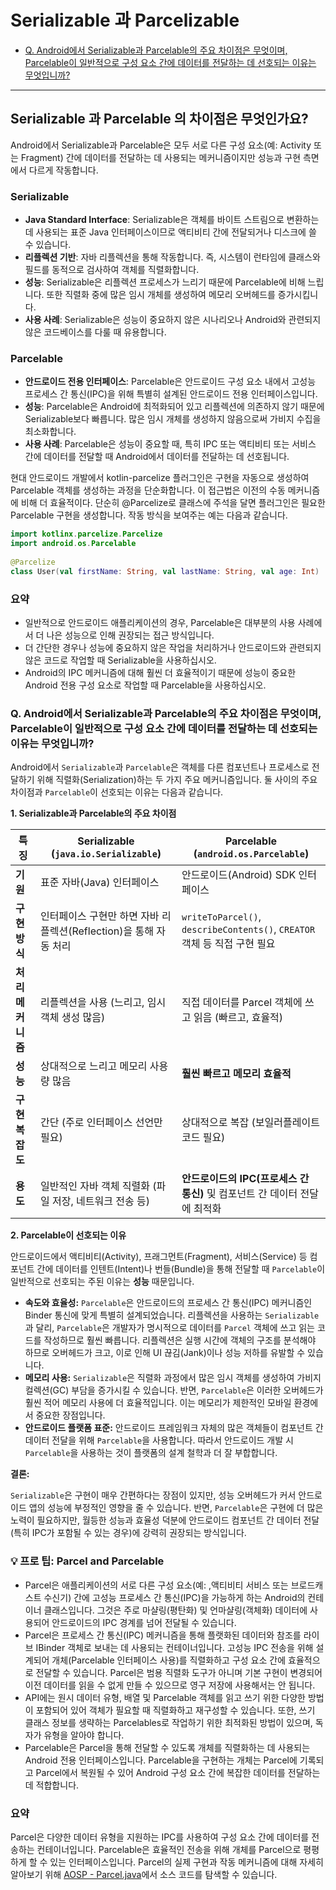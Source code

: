 # Serializable 과 Parcelizable

- [Q. Android에서 Serializable과 Parcelable의 주요 차이점은 무엇이며, Parcelable이 일반적으로 구성 요소 간에 데이터를 전달하는 데 선호되는 이유는 무엇입니까?](#q-android에서-serializable과-parcelable의-주요-차이점은-무엇이며-parcelable이-일반적으로-구성-요소-간에-데이터를-전달하는-데-선호되는-이유는-무엇입니까)

---

## Serializable 과 Parcelable 의 차이점은 무엇인가요?
Android에서 Serializable과 Parcelable은 모두 서로 다른 구성 요소(예: Activity 또는 Fragment) 간에 데이터를 전달하는 데 사용되는 메커니즘이지만 성능과 구현 측면에서 다르게 작동합니다.

### Serializable

- **Java Standard Interface**: Serializable은 객체를 바이트 스트림으로 변환하는 데 사용되는 표준 Java 인터페이스이므로 액티비티 간에 전달되거나 디스크에 쓸 수 있습니다.
- **리플렉션 기반**: 자바 리플렉션을 통해 작동합니다. 즉, 시스템이 런타임에 클래스와 필드를 동적으로 검사하여 객체를 직렬화합니다.
- **성능**: Serializable은 리플렉션 프로세스가 느리기 때문에 Parcelable에 비해 느립니다. 또한 직렬화 중에 많은 임시 개체를 생성하여 메모리 오버헤드를 증가시킵니다.
- **사용 사례**: Serializable은 성능이 중요하지 않은 시나리오나 Android와 관련되지 않은 코드베이스를 다룰 때 유용합니다.

### Parcelable

- **안드로이드 전용 인터페이스**: Parcelable은 안드로이드 구성 요소 내에서 고성능 프로세스 간 통신(IPC)을 위해 특별히 설계된 안드로이드 전용 인터페이스입니다.
- **성능**: Parcelable은 Android에 최적화되어 있고 리플렉션에 의존하지 않기 때문에 Serializable보다 빠릅니다. 많은 임시 개체를 생성하지 않음으로써 가비지 수집을 최소화합니다.
- **사용 사례**: Parcelable은 성능이 중요할 때, 특히 IPC 또는 액티비티 또는 서비스 간에 데이터를 전달할 때 Android에서 데이터를 전달하는 데 선호됩니다.

현대 안드로이드 개발에서 kotlin-parcelize 플러그인은 구현을 자동으로 생성하여 Parcelable 객체를 생성하는 과정을 단순화합니다. 이 접근법은 이전의 수동 메커니즘에 비해 더 효율적이다. 단순히 @Parcelize로 클래스에 주석을 달면 플러그인은 필요한 Parcelable 구현을 생성합니다. 작동 방식을 보여주는 예는 다음과 같습니다.

```kotlin
import kotlinx.parcelize.Parcelize
import android.os.Parcelable
 
@Parcelize
class User(val firstName: String, val lastName: String, val age: Int) : Parcelable
```

### 요약

- 일반적으로 안드로이드 애플리케이션의 경우, Parcelable은 대부분의 사용 사례에서 더 나은 성능으로 인해 권장되는 접근 방식입니다.
- 더 간단한 경우나 성능에 중요하지 않은 작업을 처리하거나 안드로이드와 관련되지 않은 코드로 작업할 때 Serializable을 사용하십시오.
- Android의 IPC 메커니즘에 대해 훨씬 더 효율적이기 때문에 성능이 중요한 Android 전용 구성 요소로 작업할 때 Parcelable을 사용하십시오.


### Q. Android에서 Serializable과 Parcelable의 주요 차이점은 무엇이며, Parcelable이 일반적으로 구성 요소 간에 데이터를 전달하는 데 선호되는 이유는 무엇입니까?

Android에서 `Serializable`과 `Parcelable`은 객체를 다른 컴포넌트나 프로세스로 전달하기 위해 직렬화(Serialization)하는 두 가지 주요 메커니즘입니다. 둘 사이의 주요 차이점과 `Parcelable`이 선호되는 이유는 다음과 같습니다.

**1. Serializable과 Parcelable의 주요 차이점**

| 특징             | Serializable (`java.io.Serializable`)                     | Parcelable (`android.os.Parcelable`)                         |
|------------------|-----------------------------------------------------------|--------------------------------------------------------------|
| **기원** | 표준 자바(Java) 인터페이스                                 | 안드로이드(Android) SDK 인터페이스                           |
| **구현 방식** | 인터페이스 구현만 하면 자바 리플렉션(Reflection)을 통해 자동 처리 | `writeToParcel()`, `describeContents()`, `CREATOR` 객체 등 직접 구현 필요 |
| **처리 메커니즘** | 리플렉션을 사용 (느리고, 임시 객체 생성 많음)                | 직접 데이터를 Parcel 객체에 쓰고 읽음 (빠르고, 효율적)             |
| **성능** | 상대적으로 느리고 메모리 사용량 많음                        | **훨씬 빠르고 메모리 효율적** |
| **구현 복잡도** | 간단 (주로 인터페이스 선언만 필요)                           | 상대적으로 복잡 (보일러플레이트 코드 필요)                      |
| **용도** | 일반적인 자바 객체 직렬화 (파일 저장, 네트워크 전송 등)        | **안드로이드의 IPC(프로세스 간 통신)** 및 컴포넌트 간 데이터 전달에 최적화 |

**2. Parcelable이 선호되는 이유**

안드로이드에서 액티비티(Activity), 프래그먼트(Fragment), 서비스(Service) 등 컴포넌트 간에 데이터를 인텐트(Intent)나 번들(Bundle)을 통해 전달할 때 `Parcelable`이 일반적으로 선호되는 주된 이유는 **성능** 때문입니다.

* **속도와 효율성:** `Parcelable`은 안드로이드의 프로세스 간 통신(IPC) 메커니즘인 Binder 통신에 맞게 특별히 설계되었습니다. 리플렉션을 사용하는 `Serializable`과 달리, `Parcelable`은 개발자가 명시적으로 데이터를 `Parcel` 객체에 쓰고 읽는 코드를 작성하므로 훨씬 빠릅니다. 리플렉션은 실행 시간에 객체의 구조를 분석해야 하므로 오버헤드가 크고, 이로 인해 UI 끊김(Jank)이나 성능 저하를 유발할 수 있습니다.
* **메모리 사용:** `Serializable`은 직렬화 과정에서 많은 임시 객체를 생성하여 가비지 컬렉션(GC) 부담을 증가시킬 수 있습니다. 반면, `Parcelable`은 이러한 오버헤드가 훨씬 적어 메모리 사용에 더 효율적입니다. 이는 메모리가 제한적인 모바일 환경에서 중요한 장점입니다.
* **안드로이드 플랫폼 표준:** 안드로이드 프레임워크 자체의 많은 객체들이 컴포넌트 간 데이터 전달을 위해 `Parcelable`을 사용합니다. 따라서 안드로이드 개발 시 `Parcelable`을 사용하는 것이 플랫폼의 설계 철학과 더 잘 부합합니다.

**결론:**

`Serializable`은 구현이 매우 간편하다는 장점이 있지만, 성능 오버헤드가 커서 안드로이드 앱의 성능에 부정적인 영향을 줄 수 있습니다. 반면, `Parcelable`은 구현에 더 많은 노력이 필요하지만, 월등한 성능과 효율성 덕분에 안드로이드 컴포넌트 간 데이터 전달(특히 IPC가 포함될 수 있는 경우)에 강력히 권장되는 방식입니다.


### 💡 프로 팁: Parcel and Parcelable

- Parcel은 애플리케이션의 서로 다른 구성 요소(예: ,액티비티 서비스 또는 브로드캐스트 수신기) 간에 고성능 프로세스 간 통신(IPC)을 가능하게 하는 Android의 컨테이너 클래스입니다. 그것은 주로 마샬링(평탄화) 및 언마샬링(객체화) 데이터에 사용되어 안드로이드의 IPC 경계를 넘어 전달될 수 있습니다.
- Parcel은 프로세스 간 통신(IPC) 메커니즘을 통해 플랫화된 데이터와 참조를 라이브 IBinder 객체로 보내는 데 사용되는 컨테이너입니다. 고성능 IPC 전송을 위해 설계되어 개체(Parcelable 인터페이스 사용)를 직렬화하고 구성 요소 간에 효율적으로 전달할 수 있습니다. Parcel은 범용 직렬화 도구가 아니며 기본 구현이 변경되어 이전 데이터를 읽을 수 없게 만들 수 있으므로 영구 저장에 사용해서는 안 됩니다.
- API에는 원시 데이터 유형, 배열 및 Parcelable 객체를 읽고 쓰기 위한 다양한 방법이 포함되어 있어 객체가 필요할 때 직렬화하고 재구성할 수 있습니다. 또한, 쓰기 클래스 정보를 생략하는 Parcelables로 작업하기 위한 최적화된 방법이 있으며, 독자가 유형을 알아야 합니다.
- Parcelable은 Parcel을 통해 전달할 수 있도록 개체를 직렬화하는 데 사용되는 Android 전용 인터페이스입니다. Parcelable을 구현하는 개체는 Parcel에 기록되고 Parcel에서 복원될 수 있어 Android 구성 요소 간에 복잡한 데이터를 전달하는 데 적합합니다.

### 요약

Parcel은 다양한 데이터 유형을 지원하는 IPC를 사용하여 구성 요소 간에 데이터를 전송하는 컨테이너입니다. Parcelable은 효율적인 전송을 위해 개체를 Parcel으로 평평하게 할 수 있는 인터페이스입니다. Parcel의 실제 구현과 작동 메커니즘에 대해 자세히 알아보기 위해 [AOSP - Parcel.java](https://android.googlesource.com/platform/frameworks/base/+/27f592d/core/java/android/os/Parcel.java)에서 소스 코드를 탐색할 수 있습니다.
